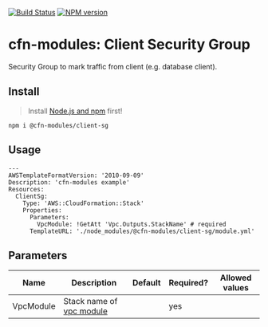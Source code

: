[![Build Status](https://travis-ci.org/cfn-modules/client-sg.svg?branch=master)](https://travis-ci.org/cfn-modules/client-sg)
[![NPM version](https://img.shields.io/npm/v/@cfn-modules/client-sg.svg)](https://www.npmjs.com/package/@cfn-modules/client-sg)

# cfn-modules: Client Security Group

Security Group to mark traffic from client (e.g. database client).

## Install

> Install [Node.js and npm](https://nodejs.org/) first!

```
npm i @cfn-modules/client-sg
```

## Usage

```
---
AWSTemplateFormatVersion: '2010-09-09'
Description: 'cfn-modules example'
Resources:
  ClientSg:
    Type: 'AWS::CloudFormation::Stack'
    Properties:
      Parameters:
        VpcModule: !GetAtt 'Vpc.Outputs.StackName' # required
      TemplateURL: './node_modules/@cfn-modules/client-sg/module.yml'
```

## Parameters

<table>
  <thead>
    <tr>
      <th>Name</th>
      <th>Description</th>
      <th>Default</th>
      <th>Required?</th>
      <th>Allowed values</th>
    </tr>
  </thead>
  <tbody>
    <tr>
      <td>VpcModule</td>
      <td>Stack name of <a href="https://www.npmjs.com/package/@cfn-modules/vpc">vpc module</a></td>
      <td></td>
      <td>yes</td>
      <td></td>
    </tr>
  </tbody>
</table>
